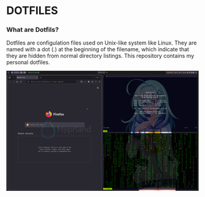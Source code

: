 # DOTFILES

### What are Dotfils?
Dotfiles are configulation files used on Unix-like system like Linux. They are 
named with a dot (.) at the beginning of the filename, which indicate that they
are hidden from normal directory listings. This repository contains my personal
dotfiles.

![Screenshots](.screenshots/hyprland_scr.png)

